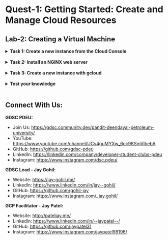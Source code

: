 # Quest-1: Getting Started: Create and Manage Cloud Resources
## Lab-2: Creating a Virtual Machine

<details> 
  <summary><b>Task 1: Create a new instance from the Cloud Console</b></summary>
  <br/>
  <p>
    
1. In the Cloud Console, on the Navigation menu, click Compute Engine > VM Instances.
2. To create a new instance, click **CREATE INSTANCE**.
3. There are many parameters you can configure when creating a **new instance**. Use the following for this lab:

  | Field | Value  |
  | :---:   | :-: |
  | Name | gcelab |
  | Region | us-central1 (Iowa) |
  | Zone	| us-central1-f |
  | Series | N1 |
  | Machine Type | 2 vCPU |
  | Boot Disk | New 10 GB balanced persistent disk OS Image: Debian GNU/Linux 10 (buster) |
  | Firewall | Allow HTTP traffic |

4. Click Create.
5. To use SSH to connect to the virtual machine, in the row for your machine, click **SSH**.
    
  </p>
</details>
<br/>
  
<details> 
  <summary><b>Task 2: Install an NGINX web server</b></summary>
  <br/>
  <p>
    
1. In the SSH terminal, to get root access, run the following command:

   ```
   sudo su -
   ```
   
2. As the root user, update your OS:

  ```
  apt-get update
  ```
  
3. Install NGINX:

  ```
  apt-get install nginx -y
  ```
  
4. Confirm that NGINX is running:

  ```
  ps auwx | grep nginx
  ```
  
5. To see the web page, return to the Cloud Console and click the External IP link in the row for your machine, or add the **External IP** value to **http://EXTERNAL_IP/** in a new browser window or tab.

    
  </p>
</details>
<br/>

<details> 
  <summary><b>Task 3: Create a new instance with gcloud</b></summary>
  <br/>
  <p>
    
1. In the Cloud Shell, use gcloud to create a new virtual machine instance from the command line:

  ```
  gcloud compute instances create gcelab2 --machine-type n1-standard-2 --zone us-central1-f
  ```

2. To see all the defaults, run:

  ```
  gcloud compute instances create --help
  ```
  
3. To exit help, press **CTRL + C**.
4. In the Cloud Console, on the Navigation menu, click Compute Engine > VM instances. Your 2 new instances should be listed.
5. You can also use SSH to connect to your instance via gcloud. Make sure to add your zone, or omit the --zone flag if you've set the option globally:

  ```
  gcloud compute ssh gcelab2 --zone us-central1-f
  ```
  
6. Type **Y** to continue.
7. Press ENTER through the passphrase section to leave the passphrase empty.
8. After connecting, disconnect from SSH by exiting from the remote shell:

  ```
  exit
  ```
    
  </p>
</details>
<br/>

<details> 
  <summary><b>Test your knowledge</b></summary>
  <br/>
  <p>
    
- Q. Through which of the following ways can you create a VM instance in Compute Engine?
  - [X] The Cloud Console. 
  - [X] The gcloud command line tool.
    
  </p>
</details>
<br/>

## Connect With Us:

**GDSC PDEU:**
- Join Us: https://gdsc.community.dev/pandit-deendayal-petroleum-university/
- YouTube: https://www.youtube.com/channel/UCv4guMYXw_6oc9KSmVlbebA
- GitHub: https://github.com/gdsc-pdeu
- LinkedIn: https://linkedin.com/company/developer-student-clubs-pdeu
- Instagram: https://www.instagram.com/dsc.pdeu/

**GDSC Lead - Jay Gohil:**
- Website: https://jay-gohil.me/
- LinkedIn: https://www.linkedin.com/in/jay--gohil/
- GitHub: https://github.com/gohil-jay
- Instagram: https://www.instagram.com/_jay.gohil/

**GCP Facilitator - Jay Patel:**
- Website: http://pateljay.me/
- LinkedIn: https://www.linkedin.com/in/--jaypatel--/
- GitHub: https://github.com/jaypatel31
- Instagram: https://www.instagram.com/jaypatel98196/
